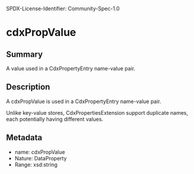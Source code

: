 SPDX-License-Identifier: Community-Spec-1.0

# cdxPropValue

## Summary

A value used in a CdxPropertyEntry name-value pair.

## Description

A cdxPropValue is used in a CdxPropertyEntry name-value pair.

Unlike key-value stores, CdxPropertiesExtension support duplicate names, each
potentially having different values.

## Metadata

- name: cdxPropValue
- Nature: DataProperty
- Range: xsd:string
